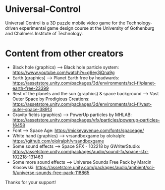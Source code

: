 # Universal-Control
Universal Control is a 3D puzzle mobile video game for the Technology-driven experimental game design course at the University of Gothenburg and Chalmers Institute of Technology.

# Content from other creators
- Black hole (graphics) --> Black hole particle system: https://www.youtube.com/watch?v=g9ey3jQna9g
- Earth (graphics) --> Planet Earth free by headwards: https://assetstore.unity.com/packages/3d/environments/sci-fi/planet-earth-free-23399
- Rest of the planets and the sun (graphics) & space background --> Vast Outer Space by Prodigious Creations: https://assetstore.unity.com/packages/3d/environments/sci-fi/vast-outer-space-38913
- Gravity fields (graphics) --> PowerUp particles by MHLAB: https://assetstore.unity.com/packages/vfx/particles/powerup-particles-16458
- Font --> Space Age: https://mickeyavenue.com/fonts/spaceage/
- White hand (graphics) --> vrsandboxgame by ololralph: https://github.com/ololralph/vrsandboxgame
- Some sound effects --> Space SFX - 102218 by GWriterStudio: https://assetstore.unity.com/packages/audio/sound-fx/space-sfx-102218-131463
- Some more sound effects --> Universe Sounds Free Pack by Marcin Klosowski: https://assetstore.unity.com/packages/audio/ambient/sci-fi/universe-sounds-free-pack-118865

Thanks for your support!
